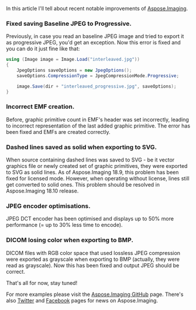 In this article I'll tell about recent notable improvements of <a href="https://products.aspose.com/imaging/">Aspose.Imaging</a>.

### Fixed saving Baseline JPEG to Progressive.
Previously, in case you read an baseline JPEG image and tried to export it as progressive JPEG, you'd get an exception. Now this error is fixed and you can do it just fine like that:
```csharp
using (Image image = Image.Load("interleaved.jpg"))
{
	JpegOptions saveOptions = new JpegOptions();
	saveOptions.CompressionType = JpegCompressionMode.Progressive;

	image.Save(dir + "interleaved_progressive.jpg", saveOptions);
}
```

### Incorrect EMF creation.
Before, graphic primitive count in EMF's header was set incorrectly, leading to incorrect representation of the last added graphic primitive. The error has been fixed and EMFs are created correctly.

### Dashed lines saved as solid when exporting to SVG.
When source containing dashed lines was saved to SVG - be it vector graphics file or newly created set of graphic primitives, they were exported to SVG as solid lines. As of Aspose.Imaging 18.9, this problem has been fixed for licensed mode. However, when operating without license, lines still get converted to solid ones. This problem should be resolved in Aspose.Imaging 18.10 release.

### JPEG encoder optimisations.
JPEG DCT encoder has been optimised and displays up to 50% more performance (= up to 30% less time to encode).

### DICOM losing color when exporting to BMP.
DICOM files with RGB color space that used lossless JPEG compression were exported as grayscale when exporting to BMP (actually, they were read as grayscale). Now this has been fixed and output JPEG should be correct.

That's all for now, stay tuned!

For more examples please visit the <a href="https://github.com/aspose-imaging">Aspose.Imaging GitHub</a> page. There's also <a href="https://twitter.com/Asposeimaging">Twitter</a> and <a href="https://www.facebook.com/AsposeImaging-1702883649750052/">Facebook</a> pages for news on Aspose.Imaging.
